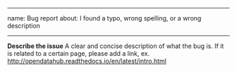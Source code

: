 <!--
SPDX-FileCopyrightText: NOI Techpark <digital@noi.bz.it>

SPDX-License-Identifier: CC0-1.0
-->

---
name: Bug report
about: I found a typo, wrong spelling, or a wrong description

---

**Describe the issue**
A clear and concise description of what the bug is. If it is related to a certain page, please add a link, ex. http://opendatahub.readthedocs.io/en/latest/intro.html
